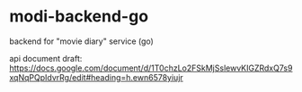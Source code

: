 # modi-backend-go
backend for "movie diary" service (go)

api document draft: https://docs.google.com/document/d/1T0chzLo2FSkMjSslewvKIGZRdxQ7s9xqNqPQpIdvrRg/edit#heading=h.ewn6578yiujr
